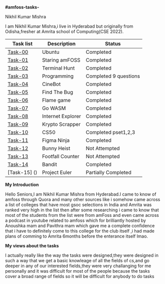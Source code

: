 **#amfoss-tasks-**

  

Nikhil Kumar Mishra

  

I am Nikhil Kumar Mishra,i live in Hyderabad but originally from Odisha,fresher at Amrita school of Computing(CSE 2022).




 
| Task list |Description  |Status
|--|--|---|
|[Task-00](https://github.com/yami6969/amfoss_tasks/tree/main/task-00) |Ubuntu  |Completed
|[Task-01](https://github.com/yami6969/amfoss_tasks/tree/main/task-01)|Staring amFOSS  |Completed
|[Task-02](https://github.com/yami6969/amfoss_tasks/tree/main/task-02) |Terminal Hunt|Completed|
|[Task-03](https://github.com/yami6969/amfoss_tasks/tree/main/task-03)|Programming  |Completed 9 questions|
|[Task-04](https://github.com/yami6969/amfoss_tasks/tree/main/task-04)|CineBot  |Completed
|[Task-05](https://github.com/yami6969/amfoss_tasks/tree/main/task-05)|Find The Bug|Completed
|[Task-06](https://github.com/yami6969/amfoss_tasks/tree/main/task-06) |Flame game  |Completed
|[Task-07](https://github.com/yami6969/amfoss_tasks/tree/main/task-07) |Go WASM  |Completed
|[Task-08](https://github.com/yami6969/amfoss_tasks/tree/main/task-08)|Internet Explorer|Completed
|[Task-09](https://github.com/yami6969/amfoss_tasks/tree/main/task-09)|Krypto Scrapper  |Completed
|[Task-10](https://github.com/yami6969/amfoss_tasks/tree/main/task-10)|CS50  |Completed pset1,2,3
|[Task-11](https://github.com/yami6969/amfoss_tasks/tree/main/task-11)|Figma Ninja|Completed
| [Task-12]() |Bunny Heist  |Not Attempted
|[Task-13]()|Footfall Counter  |Not Attempted
|[Task-14](https://github.com/yami6969/amfoss_tasks/tree/main/task-14)|Bandit|Completed
| [Task-15] ()| Project Euler |Partially Completed

**My Introduction**

Hello Seniors,I am Nikhil Kumar Mishra from Hyderabad.I came to know of amfoss through Quora and many other sources like i somehow came across a list of colleges that have most gsoc selections in India and Amrita was ranked very high in the list then after some researching i came to know that most of the students from the list were from amFoss and even came across a podcast in youtube related to amfoss which for brilliantly hosted by Anoushka  mam and Pavithra mam which gave me a complete confidence that i have to definitely come to this college for the club itself ,i had made plans of comming to Amrita 6months before the enterance itself lmao. 


**My views about the tasks**


I actually really like the way the tasks were designed,they were designed in such a way that we get a basic knowleage of all the fields of cs,and go deeper in any of our interested fields,they were very challanging for me personally and it was difficult for most of the people because the tasks cover a broad range of fields so it will be difficult for anybody to do tasks
